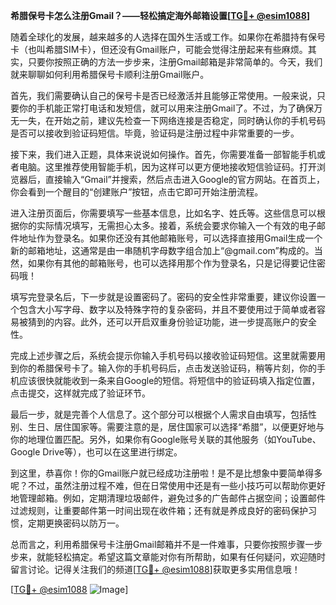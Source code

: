 **希腊保号卡怎么注册Gmail？——轻松搞定海外邮箱设置[[TG💪+ @esim1088](https://t.me/s/esim1088)]**

随着全球化的发展，越来越多的人选择在国外生活或工作。如果你在希腊持有保号卡（也叫希腊SIM卡），但还没有Gmail账户，可能会觉得注册起来有些麻烦。其实，只要你按照正确的方法一步步来，注册Gmail邮箱是非常简单的。今天，我们就来聊聊如何利用希腊保号卡顺利注册Gmail账户。

首先，我们需要确认自己的保号卡是否已经激活并且能够正常使用。一般来说，只要你的手机能正常打电话和发短信，就可以用来注册Gmail了。不过，为了确保万无一失，在开始之前，建议先检查一下网络连接是否稳定，同时确认你的手机号码是否可以接收到验证码短信。毕竟，验证码是注册过程中非常重要的一步。

接下来，我们进入正题，具体来说说如何操作。首先，你需要准备一部智能手机或者电脑。这里推荐使用智能手机，因为这样可以更方便地接收短信验证码。打开浏览器后，直接输入“Gmail”并搜索，然后点击进入Google的官方网站。在首页上，你会看到一个醒目的“创建账户”按钮，点击它即可开始注册流程。

进入注册页面后，你需要填写一些基本信息，比如名字、姓氏等。这些信息可以根据你的实际情况填写，无需担心太多。接着，系统会要求你输入一个有效的电子邮件地址作为登录名。如果你还没有其他邮箱账号，可以选择直接用Gmail生成一个新的邮箱地址，这通常是由一串随机字母数字组合加上“@gmail.com”构成的。当然，如果你有其他的邮箱账号，也可以选择用那个作为登录名，只是记得要记住密码哦！

填写完登录名后，下一步就是设置密码了。密码的安全性非常重要，建议你设置一个包含大小写字母、数字以及特殊字符的复杂密码，并且不要使用过于简单或者容易被猜到的内容。此外，还可以开启双重身份验证功能，进一步提高账户的安全性。

完成上述步骤之后，系统会提示你输入手机号码以接收验证码短信。这里就需要用到你的希腊保号卡了。输入你的手机号码后，点击发送验证码，稍等片刻，你的手机应该很快就能收到一条来自Google的短信。将短信中的验证码填入指定位置，点击提交，这样就完成了验证环节。

最后一步，就是完善个人信息了。这个部分可以根据个人需求自由填写，包括性别、生日、居住国家等。需要注意的是，居住国家可以选择“希腊”，以便更好地与你的地理位置匹配。另外，如果你有Google账号关联的其他服务（如YouTube、Google Drive等），也可以在这里进行绑定。

到这里，恭喜你！你的Gmail账户就已经成功注册啦！是不是比想象中要简单得多呢？不过，虽然注册过程不难，但在日常使用中还是有一些小技巧可以帮助你更好地管理邮箱。例如，定期清理垃圾邮件，避免过多的广告邮件占据空间；设置邮件过滤规则，让重要邮件第一时间出现在收件箱；还有就是养成良好的密码保护习惯，定期更换密码以防万一。

总而言之，利用希腊保号卡注册Gmail邮箱并不是一件难事，只要你按照步骤一步步来，就能轻松搞定。希望这篇文章能对你有所帮助，如果有任何疑问，欢迎随时留言讨论。记得关注我们的频道[[TG💪+ @esim1088](https://t.me/s/esim1088)]获取更多实用信息哦！

[[TG💪+ @esim1088](https://t.me/s/esim1088) ![Image](https://i.postimg.cc/4NQfJmqS/Snipaste-2025-05-13-00-14-12.png)]